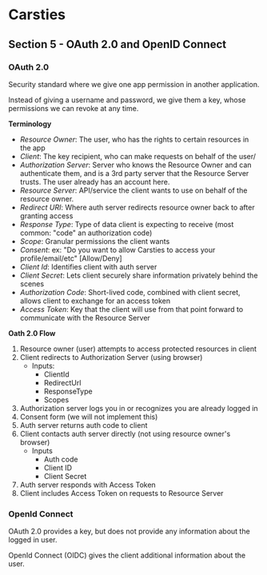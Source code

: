 # Carsties

## Section 5 - OAuth 2.0 and OpenID Connect

### OAuth 2.0

Security standard where we give one app permission in another application.

Instead of giving a username and password, we give them a key, whose permissions we can revoke at any time.

**Terminology**
* _Resource Owner_: The user, who has the rights to certain resources in the app
* _Client_: The key recipient, who can make requests on behalf of the user/
* _Authorization Server_: Server who knows the Resource Owner and can authenticate them, and
	is a 3rd party server that the Resource Server trusts. The user already has an account here.
* _Resource Server_: API/service the client wants to use on behalf of the resource owner.
* _Redirect URI_: Where auth server redirects resource owner back to after granting access
* _Response Type_: Type of data client is expecting to receive (most common: "code" an authorization code)
* _Scope_: Granular permissions the client wants
* _Consent_: ex: "Do you want to allow Carsties to access your profile/email/etc" [Allow/Deny]
* _Client Id_: Identifies client with auth server
* _Client Secret_: Lets client securely share information privately behind the scenes
* _Authorization Code_: Short-lived code, combined with client secret, allows client to exchange for
	an access token
* _Access Token_: Key that the client will use from that point forward to communicate with the Resource Server

**Oath 2.0 Flow**

1. Resource owner (user) attempts to access protected resources in client
2. Client redirects to Authorization Server (using browser)
	* Inputs:
		* ClientId
		* RedirectUrl
		* ResponseType
		* Scopes
3. Authorization server logs you in or recognizes you are already logged in
4. Consent form (we will not implement this)
5. Auth server returns auth code to client
6. Client contacts auth server directly (not using resource owner's browser)
	* Inputs
		* Auth code
		* Client ID
		* Client Secret
7. Auth server responds with Access Token
8. Client includes Access Token on requests to Resource Server

### OpenId Connect

OAuth 2.0 provides a key, but does not provide any information about the logged in user.

OpenId Connect (OIDC) gives the client additional information about the user.